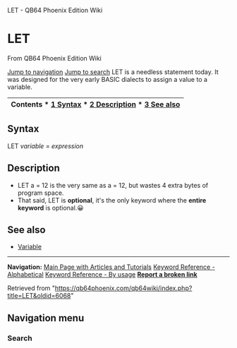 


LET - QB64 Phoenix Edition Wiki








# LET



From QB64 Phoenix Edition Wiki



[Jump to navigation](#mw-head)
[Jump to search](#searchInput)
LET is a needless statement today. It was designed for the very early BASIC dialects to assign a value to a variable.


  






| Contents * [1 Syntax](#Syntax) * [2 Description](#Description) * [3 See also](#See_also) |
| --- |


## Syntax


LET *variable* = *expression*
  




## Description


* LET a = 12 is the very same as a = 12, but wastes 4 extra bytes of program space.
* That said, LET is **optional**, it's the only keyword where the **entire keyword** is optional.😀


  




## See also


* [Variable](/qb64wiki/index.php/Variable "Variable")


  






---


**Navigation:**
[Main Page with Articles and Tutorials](/qb64wiki/index.php/Main_Page "Main Page")
[Keyword Reference - Alphabetical](/qb64wiki/index.php/Keyword_Reference_-_Alphabetical "Keyword Reference - Alphabetical")
[Keyword Reference - By usage](/qb64wiki/index.php/Keyword_Reference_-_By_usage "Keyword Reference - By usage")
**[Report a broken link](https://qb64phoenix.com/forum/showthread.php?tid=2800)**  





Retrieved from "<https://qb64phoenix.com/qb64wiki/index.php?title=LET&oldid=6068>"




## Navigation menu








### Search





















